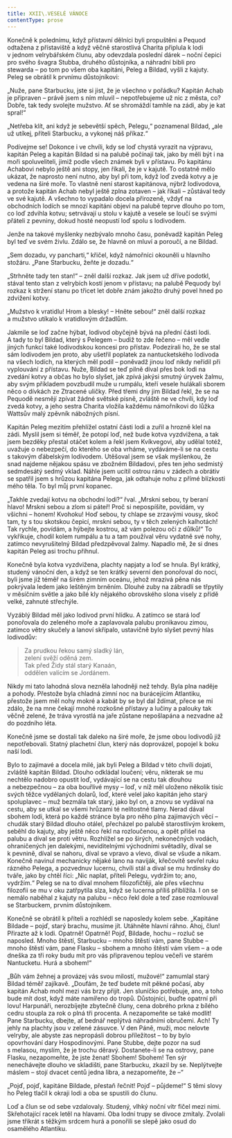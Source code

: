 ```yaml
---
title: XXII\.VESELÉ VÁNOCE
contentType: prose
---
```


<section>

Konečně k polednímu, když přístavní dělníci byli propuštěni a Pequod odtažena z přístaviště a když věčně starostlivá Charita připlula k lodi v jednom velrybářském člunu, aby odevzdala poslední dárek – noční čepici pro svého švagra Stubba, druhého důstojníka, a náhradní bibli pro stewarda – po tom po všem oba kapitáni, Peleg a Bildad, vyšli z kajuty. Peleg se obrátil k prvnímu důstojníkovi:

„Nuže, pane Starbucku, jste si jist, že je všechno v pořádku? Kapitán Achab je připraven – právě jsem s ním mluvil – nepotřebujeme už nic z města, co? Dobře, tak tedy svolejte mužstvo. Ať se shromáždí tamhle na zádi, aby je kat spral!“

„Netřeba klít, ani když je sebevětší spěch, Pelegu,“ poznamenal Bildad, „ale už utíkej, příteli Starbucku, a vykonej náš příkaz.“

Podívejme se! Dokonce i ve chvíli, kdy se loď chystá vyrazit na výpravu, kapitán Peleg a kapitán Bildad si na palubě počínají tak, jako by měli být i na moři spoluveliteli, jimiž podle všech známek byli v přístavu. Po kapitánu Achabovi nebylo ještě ani stopy, jen říkali, že je v kajutě. To ostatně mělo ukázat, že naprosto není nutno, aby byl při tom, když loď zvedá kotvy a je vedena na širé moře. To vlastně není starost kapitánova, nýbrž lodivodova, a protože kapitán Achab nebyl ještě zplna zotaven – jak říkali – zůstával tedy ve své kajutě. A všechno to vypadalo docela přirozeně, vždyť na obchodních lodích se mnozí kapitáni objeví na palubě teprve dlouho po tom, co loď zdvihla kotvu; setrvávají u stolu v kajutě a vesele se loučí se svými přáteli z pevniny, dokud hosté neopustí loď spolu s lodivodem.

Jenže na takové myšlenky nezbývalo mnoho času, poněvadž kapitán Peleg byl teď ve svém živlu. Zdálo se, že hlavně on mluví a poroučí, a ne Bildad.

„Sem dozadu, vy pancharti,“ křičel, když námořníci okouněli u hlavního stožáru. „Pane Starbucku, žeňte je dozadu.“

„Strhněte tady ten stan!“ – zněl další rozkaz. Jak jsem už dříve podotkl, stával tento stan z velrybích kostí jenom v přístavu; na palubě Pequody byl rozkaz k stržení stanu po třicet let dobře znám jakožto druhý povel hned po zdvižení kotvy.

„Mužstvo k vratidlu! Hrom a blesky! – Hněte sebou!“ zněl další rozkaz a mužstvo utíkalo k vratidlovým držadlům.

Jakmile se loď začne hýbat, lodivod obyčejně bývá na přední části lodi. A tady to byl Bildad, který s Pelegem – budiž to zde řečeno – měl vedle jiných funkcí také lodivodskou koncesi pro přístav. Podezírali ho, že se stal sám lodivodem jen proto, aby ušetřil poplatek za nantucketského lodivoda na všech lodích, na kterých měl podíl – poněvadž jinou loď nikdy neřídil při vyplouvání z přístavu. Nuže, Bildad se teď pilně díval přes bok lodi na zvedání kotvy a občas ho bylo slyšet, jak zpívá jakýsi smutný úryvek žalmu, aby svým příkladem povzbudil muže u rumpálu, kteří vesele hulákali sborem něco o dívkách ze Ztracené uličky. Před třemi dny jim Bildad řekl, že se na Pequodě nesmějí zpívat žádné světské písně, zvláště ne ve chvíli, kdy loď zvedá kotvy, a jeho sestra Charita vložila každému námořníkovi do lůžka Wattsův malý zpěvník nábožných písní.

Kapitán Peleg mezitím přehlížel ostatní části lodi a zuřil a hrozně klel na zádi. Myslil jsem si téměř, že potopí loď, než bude kotva vyzdvižena, a tak jsem bezděky přestal otáčet kolem a řekl jsem Kvíkvegovi, aby udělal totéž, uvažuje o nebezpečí, do kterého se oba vrháme, vydáváme-li se na cestu s takovým ďábelským lodivodem. Utěšoval jsem se však myšlenkou, že snad najdeme nějakou spásu ve zbožném Bildadovi, přes ten jeho sedmistý sedmdesátý sedmý vklad. Náhle jsem ucítil ostrou ránu v zádech a obrátiv se spatřil jsem s hrůzou kapitána Pelega, jak odtahuje nohu z přímé blízkosti mého těla. To byl můj první kopanec.

„Takhle zvedají kotvu na obchodní lodi?“ řval. „Mrskni sebou, ty beraní hlavo! Mrskni sebou a zlom si páteř! Proč si nepospíšíte, povídám, vy všichni – honem! Kvohoku! Hoď sebou, ty chlape se zrzavými vousy, skoč tam, ty s tou skotskou čepicí, mrskni sebou, ty v těch zelených kalhotách! Tak rychle, povídám, a hýbejte kostrou, až vám polezou oči z důlků!“ To vykřikuje, chodil kolem rumpálu a tu a tam používal věru vydatně své nohy, zatímco nevyrušitelný Bildad předzpěvoval žalmy. Napadlo mě, že si dnes kapitán Peleg asi trochu přihnul.

Konečně byla kotva vyzdvižena, plachty napjaty a loď se hnula. Byl krátký, studený vánoční den, a když se ten krátký severní den ponořoval do noci, byli jsme již téměř na širém zimním oceánu, jehož mrazivá pěna nás pokrývala ledem jako leštěným brněním. Dlouhé zuby na zábradlí se třpytily v měsíčním světle a jako bílé kly nějakého obrovského slona visely z přídě velké, zahnuté střechýle.

Vyzáblý Bildad měl jako lodivod první hlídku. A zatímco se stará loď ponořovala do zeleného moře a zaplavovala palubu pronikavou zimou, zatímco větry skučely a lanoví skřípalo, ustavičně bylo slyšet pevný hlas lodivodův:

> Za prudkou řekou samý sladký lán,  
> zelení svěží oděná zem.  
> Tak před Židy stál starý Kanaán,  
> oddělen valícím se Jordánem.

Nikdy mi tato lahodná slova nezněla lahodněji než tehdy. Byla plna naděje a pohody. Přestože byla chladná zimní noc na burácejícím Atlantiku, přestože jsem měl nohy mokré a kabát by se byl dal ždímat, přece se mi zdálo, že na mne čekají mnohé rozkošné přístavy a lučiny a palouky tak věčně zelené, že tráva vyrostlá na jaře zůstane nepošlapána a nezvadne až do pozdního léta.

Konečně jsme se dostali tak daleko na širé moře, že jsme obou lodivodů již nepotřebovali. Statný plachetní člun, který nás doprovázel, popojel k boku naší lodi.

Bylo to zajímavé a docela milé, jak byli Peleg a Bildad v této chvíli dojati, zvláště kapitán Bildad. Dlouho odkládal loučení; věru, nikterak se mu nechtělo nadobro opustit loď, vydávající se na cestu tak dlouhou a nebezpečnou – za oba bouřlivé mysy – loď, v níž měl uloženo několik tisíc svých těžce vydělaných dolarů, loď, které velel jako kapitán jeho starý spoluplavec – muž bezmála tak starý, jako byl on, a znovu se vydával na cestu, aby se utkal se všemi hrůzami té nelítostné tlamy. Nerad dával sbohem lodi, která po každé stránce byla pro něho plna zajímavých věcí – chudák starý Bildad dlouho otálel, přecházel po palubě starostlivým krokem, seběhl do kajuty, aby ještě něco řekl na rozloučenou, a opět přišel na palubu a díval se proti větru. Rozhlížel se po širých, nekonečných vodách, ohraničených jen dalekými, neviditelnými východními světadíly, díval se k pevnině, díval se nahoru, díval se vpravo a vlevo, díval se všude a nikam. Konečně navinul mechanicky nějaké lano na naviják, křečovitě sevřel ruku rázného Pelega, a pozvednuv lucernu, chvíli stál a díval se mu hrdinsky do tváře, jako by chtěl říci: „Nic naplat, příteli Pelegu, vydržím to; ano, vydržím.“ Peleg se na to díval mnohem filozofičtěji, ale přes všechnu filozofii se mu v oku zatřpytila slza, když se lucerna příliš přiblížila. I on se nemálo naběhal z kajuty na palubu – něco řekl dole a teď zase rozmlouval se Starbuckem, prvním důstojníkem.

Konečně se obrátil k příteli a rozhlédl se naposledy kolem sebe. „Kapitáne Bildade – pojď, starý brachu, musíme jít. Utáhněte hlavní ráhno. Ahoj, člun! Přirazte až k lodi. Opatrně! Opatrně! Pojď, Bildade, hochu – rozluč se naposled. Mnoho štěstí, Starbucku – mnoho štěstí vám, pane Stubbe – mnoho štěstí vám, pane Flasku – sbohem a mnoho štěstí vám všem – a ode dneška za tři roky budu mít pro vás připravenou teplou večeři ve starém Nantucketu. Hurá a sbohem!“

„Bůh vám žehnej a provázej vás svou milostí, mužové!“ zamumlal starý Bildad téměř zajíkavě. „Doufám, že teď budete mít pěkné počasí, aby kapitán Achab mohl mezi vás brzy přijít. Jen sluníčko potřebuje, ano, a toho bude mít dost, když máte namířeno do tropů. Důstojníci, buďte opatrní při lovu! Harpunáři, nerozbíjejte zbytečně čluny, cena dobrého prkna z bílého cedru stoupla za rok o plná tři procenta. A nezapomeňte se také modlit! Pane Starbucku, dbejte, ať bednář neplýtvá náhradními obručemi. Ach! Ty jehly na plachty jsou v zelené zásuvce. V den Páně, muži, moc nelovte velryby, ale abyste zas nepropásli dobrou příležitost – to by bylo opovrhování dary Hospodinovými. Pane Stubbe, dejte pozor na sud s melasou, myslím, že je trochu děravý. Dostanete-li se na ostrovy, pane Flasku, nezapomeňte, že jste ženat! Sbohem! Sbohem! Ten sýr nenechávejte dlouho ve skladišti, pane Starbucku, zkazil by se. Neplýtvejte máslem – stojí dvacet centů jedna libra, a nezapomeňte, že –“

„Pojď, pojď, kapitáne Bildade, přestaň řečnit! Pojď – půjdeme!“ S těmi slovy ho Peleg tlačil k okraji lodi a oba se spustili do člunu.

Loď a člun se od sebe vzdalovaly. Studený, vlhký noční vítr fičel mezi nimi. Skřehotající racek letěl na hlavami. Oba lodní trupy se divoce zmítaly. Zvolali jsme třikrát s těžkým srdcem hurá a ponořili se slepě jako osud do osamělého Atlantiku.

</section>

